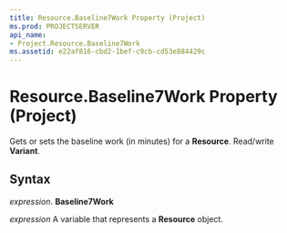 ```yaml
---
title: Resource.Baseline7Work Property (Project)
ms.prod: PROJECTSERVER
api_name:
- Project.Resource.Baseline7Work
ms.assetid: e22af816-cbd2-1bef-c9cb-cd53e884429c
---
```



# Resource.Baseline7Work Property (Project)

Gets or sets the baseline work (in minutes) for a  **Resource**. Read/write **Variant**.


## Syntax

 _expression_. **Baseline7Work**

 _expression_ A variable that represents a **Resource** object.


